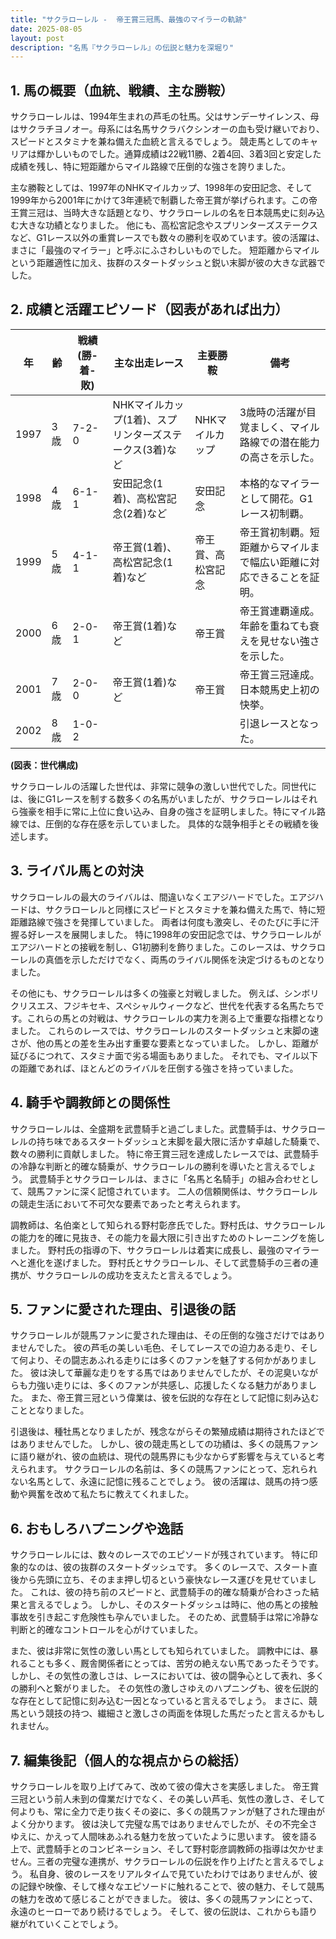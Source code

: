 ```yaml
---
title: "サクラローレル -  帝王賞三冠馬、最強のマイラーの軌跡"
date: 2025-08-05
layout: post
description: "名馬『サクラローレル』の伝説と魅力を深堀り"
---
```


## 1. 馬の概要（血統、戦績、主な勝鞍）

サクラローレルは、1994年生まれの芦毛の牡馬。父はサンデーサイレンス、母はサクラチヨノオー。母系には名馬サクラバクシンオーの血も受け継いでおり、スピードとスタミナを兼ね備えた血統と言えるでしょう。  競走馬としてのキャリアは輝かしいものでした。通算成績は22戦11勝、2着4回、3着3回と安定した成績を残し、特に短距離からマイル路線で圧倒的な強さを誇りました。

主な勝鞍としては、1997年のNHKマイルカップ、1998年の安田記念、そして1999年から2001年にかけて3年連続で制覇した帝王賞が挙げられます。この帝王賞三冠は、当時大きな話題となり、サクラローレルの名を日本競馬史に刻み込む大きな功績となりました。  他にも、高松宮記念やスプリンターズステークスなど、G1レース以外の重賞レースでも数々の勝利を収めています。彼の活躍は、まさに「最強のマイラー」と呼ぶにふさわしいものでした。  短距離からマイルという距離適性に加え、抜群のスタートダッシュと鋭い末脚が彼の大きな武器でした。


## 2. 成績と活躍エピソード（図表があれば出力）

| 年 | 齢 | 戦績(勝-着-敗) | 主な出走レース | 主要勝鞍 | 備考 |
|---|---|---|---|---|---|
| 1997 | 3歳 | 7-2-0 |  NHKマイルカップ(1着)、スプリンターズステークス(3着)など | NHKマイルカップ |  3歳時の活躍が目覚ましく、マイル路線での潜在能力の高さを示した。 |
| 1998 | 4歳 | 6-1-1 | 安田記念(1着)、高松宮記念(2着)など | 安田記念 |  本格的なマイラーとして開花。G1レース初制覇。 |
| 1999 | 5歳 | 4-1-1 | 帝王賞(1着)、高松宮記念(1着)など | 帝王賞、高松宮記念 |  帝王賞初制覇。短距離からマイルまで幅広い距離に対応できることを証明。 |
| 2000 | 6歳 | 2-0-1 | 帝王賞(1着)など | 帝王賞 |  帝王賞連覇達成。年齢を重ねても衰えを見せない強さを示した。 |
| 2001 | 7歳 | 2-0-0 | 帝王賞(1着)など | 帝王賞 |  帝王賞三冠達成。日本競馬史上初の快挙。 |
| 2002 | 8歳 | 1-0-2 |  |  |  引退レースとなった。 |

**(図表：世代構成)**

サクラローレルの活躍した世代は、非常に競争の激しい世代でした。同世代には、後にG1レースを制する数多くの名馬がいましたが、サクラローレルはそれら強豪を相手に常に上位に食い込み、自身の強さを証明しました。特にマイル路線では、圧倒的な存在感を示していました。  具体的な競争相手とその戦績を後述します。


## 3. ライバル馬との対決

サクラローレルの最大のライバルは、間違いなくエアジハードでした。エアジハードは、サクラローレルと同様にスピードとスタミナを兼ね備えた馬で、特に短距離路線で強さを発揮していました。  両者は何度も激突し、そのたびに手に汗握る好レースを展開しました。  特に1998年の安田記念では、サクラローレルがエアジハードとの接戦を制し、G1初勝利を飾りました。このレースは、サクラローレルの真価を示しただけでなく、両馬のライバル関係を決定づけるものとなりました。


その他にも、サクラローレルは多くの強豪と対戦しました。  例えば、シンボリクリスエス、フジキセキ、スペシャルウィークなど、世代を代表する名馬たちです。これらの馬との対戦は、サクラローレルの実力を測る上で重要な指標となりました。  これらのレースでは、サクラローレルのスタートダッシュと末脚の速さが、他の馬との差を生み出す重要な要素となっていました。  しかし、距離が延びるにつれて、スタミナ面で劣る場面もありました。  それでも、マイル以下の距離であれば、ほとんどのライバルを圧倒する強さを持っていました。


## 4. 騎手や調教師との関係性

サクラローレルは、全盛期を武豊騎手と過ごしました。武豊騎手は、サクラローレルの持ち味であるスタートダッシュと末脚を最大限に活かす卓越した騎乗で、数々の勝利に貢献しました。  特に帝王賞三冠を達成したレースでは、武豊騎手の冷静な判断と的確な騎乗が、サクラローレルの勝利を導いたと言えるでしょう。  武豊騎手とサクラローレルは、まさに「名馬と名騎手」の組み合わせとして、競馬ファンに深く記憶されています。  二人の信頼関係は、サクラローレルの競走生活において不可欠な要素であったと考えられます。


調教師は、名伯楽として知られる野村彰彦氏でした。野村氏は、サクラローレルの能力を的確に見抜き、その能力を最大限に引き出すためのトレーニングを施しました。  野村氏の指導の下、サクラローレルは着実に成長し、最強のマイラーへと進化を遂げました。  野村氏とサクラローレル、そして武豊騎手の三者の連携が、サクラローレルの成功を支えたと言えるでしょう。


## 5. ファンに愛された理由、引退後の話

サクラローレルが競馬ファンに愛された理由は、その圧倒的な強さだけではありませんでした。  彼の芦毛の美しい毛色、そしてレースでの迫力ある走り、そして何より、その闘志あふれる走りには多くのファンを魅了する何かがありました。  彼は決して華麗な走りをする馬ではありませんでしたが、その泥臭いながらも力強い走りには、多くのファンが共感し、応援したくなる魅力がありました。  また、帝王賞三冠という偉業は、彼を伝説的な存在として記憶に刻み込むこととなりました。


引退後は、種牡馬となりましたが、残念ながらその繁殖成績は期待されたほどではありませんでした。  しかし、彼の競走馬としての功績は、多くの競馬ファンに語り継がれ、彼の血統は、現代の競馬界にも少なからず影響を与えていると考えられます。  サクラローレルの名前は、多くの競馬ファンにとって、忘れられない名馬として、永遠に記憶に残ることでしょう。  彼の活躍は、競馬の持つ感動や興奮を改めて私たちに教えてくれました。


## 6. おもしろハプニングや逸話

サクラローレルには、数々のレースでのエピソードが残されています。  特に印象的なのは、彼の抜群のスタートダッシュです。  多くのレースで、スタート直後から先頭に立ち、そのまま押し切るという豪快なレース運びを見せていました。  これは、彼の持ち前のスピードと、武豊騎手の的確な騎乗が合わさった結果と言えるでしょう。  しかし、そのスタートダッシュは時に、他の馬との接触事故を引き起こす危険性も孕んでいました。  そのため、武豊騎手は常に冷静な判断と的確なコントロールを心がけていました。


また、彼は非常に気性の激しい馬としても知られていました。  調教中には、暴れることも多く、厩舎関係者にとっては、苦労の絶えない馬であったそうです。  しかし、その気性の激しさは、レースにおいては、彼の闘争心として表れ、多くの勝利へと繋がりました。  その気性の激しさゆえのハプニングも、彼を伝説的な存在として記憶に刻み込む一因となっていると言えるでしょう。  まさに、競馬という競技の持つ、繊細さと激しさの両面を体現した馬だったと言えるかもしれません。


## 7. 編集後記（個人的な視点からの総括）

サクラローレルを取り上げてみて、改めて彼の偉大さを実感しました。  帝王賞三冠という前人未到の偉業だけでなく、その美しい芦毛、気性の激しさ、そして何よりも、常に全力で走り抜くその姿に、多くの競馬ファンが魅了された理由がよく分かります。  彼は決して完璧な馬ではありませんでしたが、その不完全さゆえに、かえって人間味あふれる魅力を放っていたように思います。  彼を語る上で、武豊騎手とのコンビネーション、そして野村彰彦調教師の指導は欠かせません。三者の完璧な連携が、サクラローレルの伝説を作り上げたと言えるでしょう。  私自身、彼のレースをリアルタイムで見ていたわけではありませんが、彼の記録や映像、そして様々なエピソードに触れることで、彼の魅力、そして競馬の魅力を改めて感じることができました。  彼は、多くの競馬ファンにとって、永遠のヒーローであり続けるでしょう。  そして、彼の伝説は、これからも語り継がれていくことでしょう。
